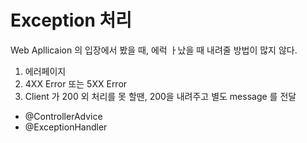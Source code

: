 # Exception 처리
Web Apllicaion 의 입장에서 봤을 때, 에럭 ㅏ났을 때 내려줄 방법이 많지 않다.
1. 에러페이지
2. 4XX Error 또는 5XX Error
3. Client 가 200 외 처리를 못 할땐, 200을 내려주고 별도 message 를 전달

- @ControllerAdvice
- @ExceptionHandler